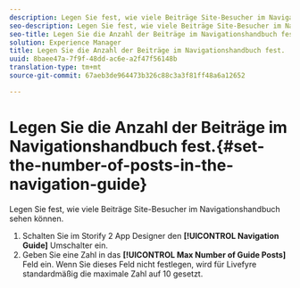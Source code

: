 ```yaml
---
description: Legen Sie fest, wie viele Beiträge Site-Besucher im Navigationshandbuch sehen können.
seo-description: Legen Sie fest, wie viele Beiträge Site-Besucher im Navigationshandbuch sehen können.
seo-title: Legen Sie die Anzahl der Beiträge im Navigationshandbuch fest.
solution: Experience Manager
title: Legen Sie die Anzahl der Beiträge im Navigationshandbuch fest.
uuid: 8baee47a-7f9f-48dd-ac6e-a2f47f56148b
translation-type: tm+mt
source-git-commit: 67aeb3de964473b326c88c3a3f81ff48a6a12652

---
```



# Legen Sie die Anzahl der Beiträge im Navigationshandbuch fest.{#set-the-number-of-posts-in-the-navigation-guide}

Legen Sie fest, wie viele Beiträge Site-Besucher im Navigationshandbuch sehen können.

1. Schalten Sie im Storify 2 App Designer den **[!UICONTROL Navigation Guide]** Umschalter ein.
1. Geben Sie eine Zahl in das **[!UICONTROL Max Number of Guide Posts]** Feld ein. Wenn Sie dieses Feld nicht festlegen, wird für Livefyre standardmäßig die maximale Zahl auf 10 gesetzt.
